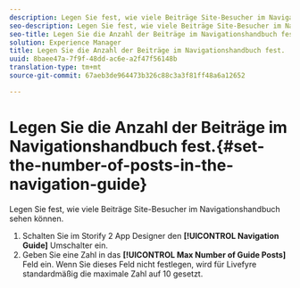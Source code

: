 ```yaml
---
description: Legen Sie fest, wie viele Beiträge Site-Besucher im Navigationshandbuch sehen können.
seo-description: Legen Sie fest, wie viele Beiträge Site-Besucher im Navigationshandbuch sehen können.
seo-title: Legen Sie die Anzahl der Beiträge im Navigationshandbuch fest.
solution: Experience Manager
title: Legen Sie die Anzahl der Beiträge im Navigationshandbuch fest.
uuid: 8baee47a-7f9f-48dd-ac6e-a2f47f56148b
translation-type: tm+mt
source-git-commit: 67aeb3de964473b326c88c3a3f81ff48a6a12652

---
```



# Legen Sie die Anzahl der Beiträge im Navigationshandbuch fest.{#set-the-number-of-posts-in-the-navigation-guide}

Legen Sie fest, wie viele Beiträge Site-Besucher im Navigationshandbuch sehen können.

1. Schalten Sie im Storify 2 App Designer den **[!UICONTROL Navigation Guide]** Umschalter ein.
1. Geben Sie eine Zahl in das **[!UICONTROL Max Number of Guide Posts]** Feld ein. Wenn Sie dieses Feld nicht festlegen, wird für Livefyre standardmäßig die maximale Zahl auf 10 gesetzt.
